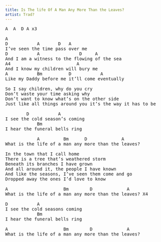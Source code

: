 ```yaml
---
title: Is The life Of A Man Any More Than the Leaves?
artist: Trad?
---
```

<pre>
A  A  D A x3

A
D			A		D	A
I’ve seen the time pass over me 
D			A				D	  A
And I am a witness to the flowing of the sea
A4						   A
And I know my children will bury me
A			Bm			D			A
Like my Daddy before me it’ll come eventually

So I say children, why do you cry
Don’t waste your time asking why
Don’t want to know what’s on the other side
Just like all things around you it’s the way it has to be

		D			A
I see the cold season’s coming
		    Bm
I hear the funeral bells ring

            A	      Bm      D             A
What is the life of a man any more than the leaves?

In the town that I call home
There is a tree that’s weathered storm
Beneath its branches I have grown
And all around it, the people I have known
And like the seasons, I’ve seen them come and go
Dropped away the ones I’d love to know

A                     Bm        D             A
What is the life of a man any more than the leaves? X4

D			A
I see the cold seasons coming
			Bm
I hear the funeral bells ring

A                     Bm        D             A
What is the life of a man any more than the leaves?
</pre>
